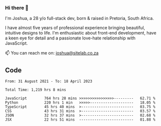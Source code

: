 ### Hi there 👋

I'm Joshua, a 28 y/o full-stack dev, born & raised in Pretoria, South Africa. 

I have almost five years of professional experience bringing beautiful, intuitive designs to life. I'm enthusiastic about front-end development, have a keen eye for detail and a passionate love-hate relationship with JavaScript.

📫 You can reach me on: joshua@sitelab.co.za

## **Code**

<!--START_SECTION:waka-->

```text
From: 31 August 2021 - To: 18 April 2023

Total Time: 1,219 hrs 8 mins

JavaScript        764 hrs 28 mins >>>>>>>>>>>>>>>>---------   62.71 %
Python            220 hrs 1 min   >>>>>--------------------   18.05 %
TypeScript        45 hrs 40 mins  >------------------------   03.75 %
CSS               43 hrs 31 mins  >------------------------   03.57 %
JSON              32 hrs 37 mins  >------------------------   02.68 %
JSX               22 hrs 51 mins  -------------------------   01.88 %
```

<!--END_SECTION:waka-->
